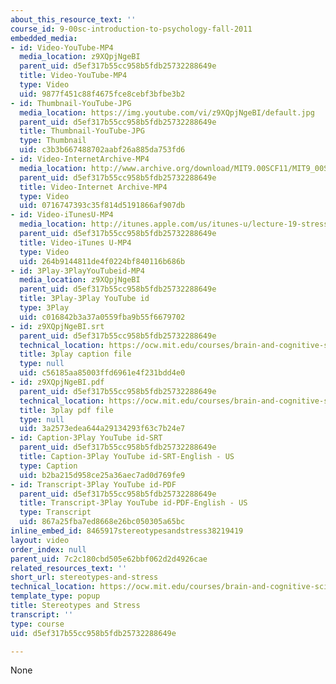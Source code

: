 ```yaml
---
about_this_resource_text: ''
course_id: 9-00sc-introduction-to-psychology-fall-2011
embedded_media:
- id: Video-YouTube-MP4
  media_location: z9XQpjNgeBI
  parent_uid: d5ef317b55cc958b5fdb25732288649e
  title: Video-YouTube-MP4
  type: Video
  uid: 9877f451c88f4675fce8cebf3bfbe3b2
- id: Thumbnail-YouTube-JPG
  media_location: https://img.youtube.com/vi/z9XQpjNgeBI/default.jpg
  parent_uid: d5ef317b55cc958b5fdb25732288649e
  title: Thumbnail-YouTube-JPG
  type: Thumbnail
  uid: c3b3b667488702aabf26a885da753fd6
- id: Video-InternetArchive-MP4
  media_location: http://www.archive.org/download/MIT9.00SCF11/MIT9_00SCF11_lec19_300k.mp4
  parent_uid: d5ef317b55cc958b5fdb25732288649e
  title: Video-Internet Archive-MP4
  type: Video
  uid: 0716747393c35f814d5191866af907db
- id: Video-iTunesU-MP4
  media_location: http://itunes.apple.com/us/itunes-u/lecture-19-stress/id501335817?i=111090560
  parent_uid: d5ef317b55cc958b5fdb25732288649e
  title: Video-iTunes U-MP4
  type: Video
  uid: 264b9144811de4f0224bf840116b686b
- id: 3Play-3PlayYouTubeid-MP4
  media_location: z9XQpjNgeBI
  parent_uid: d5ef317b55cc958b5fdb25732288649e
  title: 3Play-3Play YouTube id
  type: 3Play
  uid: c016842b3a37a0559fba9b55f6679702
- id: z9XQpjNgeBI.srt
  parent_uid: d5ef317b55cc958b5fdb25732288649e
  technical_location: https://ocw.mit.edu/courses/brain-and-cognitive-sciences/9-00sc-introduction-to-psychology-fall-2011/stress/stereotypes-and-stress/z9XQpjNgeBI.srt
  title: 3play caption file
  type: null
  uid: c56185aa85003ffd6961e4f231bdd4e0
- id: z9XQpjNgeBI.pdf
  parent_uid: d5ef317b55cc958b5fdb25732288649e
  technical_location: https://ocw.mit.edu/courses/brain-and-cognitive-sciences/9-00sc-introduction-to-psychology-fall-2011/stress/stereotypes-and-stress/z9XQpjNgeBI.pdf
  title: 3play pdf file
  type: null
  uid: 3a2573edea644a29134293f63c7b24e7
- id: Caption-3Play YouTube id-SRT
  parent_uid: d5ef317b55cc958b5fdb25732288649e
  title: Caption-3Play YouTube id-SRT-English - US
  type: Caption
  uid: b2ba215d958ce25a36aec7ad0d769fe9
- id: Transcript-3Play YouTube id-PDF
  parent_uid: d5ef317b55cc958b5fdb25732288649e
  title: Transcript-3Play YouTube id-PDF-English - US
  type: Transcript
  uid: 867a25fba7ed8668e26bc050305a65bc
inline_embed_id: 8465917stereotypesandstress38219419
layout: video
order_index: null
parent_uid: 7c2c180cbd505e62bbf062d2d4926cae
related_resources_text: ''
short_url: stereotypes-and-stress
technical_location: https://ocw.mit.edu/courses/brain-and-cognitive-sciences/9-00sc-introduction-to-psychology-fall-2011/stress/stereotypes-and-stress
template_type: popup
title: Stereotypes and Stress
transcript: ''
type: course
uid: d5ef317b55cc958b5fdb25732288649e

---
```

None